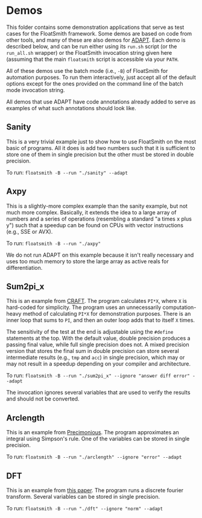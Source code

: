 # Demos

This folder contains some demonstration applications that serve as test cases
for the FloatSmith framework. Some demos are based on code from other tools,
and many of these are also demos for [ADAPT](https://github.com/LLNL/adapt-fp).
Each demo is described below, and can be run either using its `run.sh` script
(or the `run_all.sh` wrapper) or the FloatSmith invocation string given here
(assuming that the main `floatsmith` script is accessible via your `PATH`.

All of these demos use the batch mode (i.e., `-B`) of FloatSmith for automation
purposes. To run them interactively, just accept all of the default options
except for the ones provided on the command line of the batch mode invocation
string.

All demos that use ADAPT have code annotations already added to serve as
examples of what such annotations should look like.

## Sanity

This is a very trivial example just to show how to use FloatSmith on the most
basic of programs. All it does is add two numbers such that it is sufficient to
store one of them in single precision but the other must be stored in double
precision.

To run: `floatsmith -B --run "./sanity" --adapt`

## Axpy

This is a slightly-more complex example than the sanity example, but not much
more complex. Basically, it extends the idea to a large array of numbers and a
series of operations (resembling a standard "a times x plus y") such that a
speedup can be found on CPUs with vector instructions (e.g., SSE or AVX).

To run: `floatsmith -B --run "./axpy"`

We do not run ADAPT on this example because it isn't really necessary and uses
too much memory to store the large array as active reals for differentiation.

## Sum2pi_x

This is an example from
[CRAFT](https://github.com/crafthpc/craft/tree/master/demo/sum2pi_x).  The
program calculates `PI*X`, where `X` is hard-coded for simplicity. The program
uses an unnecessarily computation-heavy method of calculating `PI*X` for
demonstration purposes. There is an inner loop that sums to `PI`, and then an
outer loop adds that to itself `X` times.

The sensitivity of the test at the end is adjustable using the `#define`
statements at the top. With the default value, double precision produces a
passing final value, while full single precision does not. A mixed precision
version that stores the final sum in double precision can store several
intermediate results (e.g., `tmp` and `acc`) in single precision, which may or
may not result in a speedup depending on your compiler and architecture.

To run: `floatsmith -B --run "./sum2pi_x" --ignore "answer diff error" --adapt`

The invocation ignores several variables that are used to verify the results and
should not be converted.

## Arclength

This is an example from
[Precimonious](https://github.com/corvette-berkeley/precimonious). The program
approximates an integral using Simpson's rule. One of the variables can be
stored in single precision.

To run: `floatsmith -B --run "./arclength" --ignore "error" --adapt`

## DFT

This is an example from [this paper](https://doi.org/10.1109/FPT.2002.1188677).
The program runs a discrete fourier transform. Several variables can be stored
in single precision.

To run: `floatsmith -B --run "./dft" --ignore "norm" --adapt`

